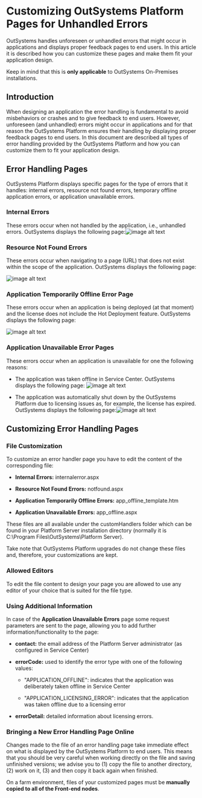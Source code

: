 # Customizing OutSystems Platform Pages for Unhandled Errors

OutSystems handles unforeseen or unhandled errors that might occur in applications and displays proper feedback pages to end users. In this article it is described how you can customize these pages and make them fit your application design.

Keep in mind that this is **only applicable** to OutSystems On-Premises installations.

## Introduction

When designing an application the error handling is fundamental to avoid misbehaviors or crashes and to give feedback to end users. However, unforeseen (and unhandled) errors might occur in applications and for that reason the OutSystems Platform ensures their handling by displaying proper feedback pages to end users. In this document are described all types of error handling provided by the OutSystems Platform and how you can customize them to fit your application design.

## Error Handling Pages

OutSystems Platform displays specific pages for the type of errors that it handles: internal errors, resource not found errors, temporary offline application errors, or application unavailable errors.

### Internal Errors

These errors occur when not handled by the application, i.e., unhandled errors. OutSystems displays the following page:![image alt text](images/Customizing-OutSystems-Platform-Pages-for-Unhandled-Errors_0.png)

### Resource Not Found Errors

These errors occur when navigating to a page (URL) that does not exist within the scope of the application. OutSystems displays the following page:

![image alt text](images/Customizing-OutSystems-Platform-Pages-for-Unhandled-Errors_1.png)

### Application Temporarily Offline Error Page

These errors occur when an application is being deployed (at that moment) and the license does not include the Hot Deployment feature. OutSystems displays the following page:

![image alt text](images/Customizing-OutSystems-Platform-Pages-for-Unhandled-Errors_2.png)

### Application Unavailable Error Pages

These errors occur when an application is unavailable for one the following reasons:

* The application was taken offline in Service Center.
OutSystems displays the following page:
![image alt text](images/Customizing-OutSystems-Platform-Pages-for-Unhandled-Errors_3.png)
 

* The application was automatically shut down by the OutSystems Platform due to licensing issues as, for example, the license has expired.
OutSystems displays the following page:![image alt text](images/Customizing-OutSystems-Platform-Pages-for-Unhandled-Errors_4.png)

## Customizing Error Handling Pages

### File Customization

To customize an error handler page you have to edit the content of the corresponding file:

* **Internal Errors:** internalerror.aspx

* **Resource Not Found Errors:** notfound.aspx

* **Application Temporarily Offline Errors:** app_offline_template.htm

* **Application Unavailable Errors:** app_offline.aspx

These files are all available under the customHandlers folder which can be found in your Platform Server installation directory (normally it is C:\Program Files\OutSystems\Platform Server).

Take note that OutSystems Platform upgrades do not change these files and, therefore, your customizations are kept.

### Allowed Editors

To edit the file content to design your page you are allowed to use any editor of your choice that is suited for the file type.

### Using Additional Information

In case of the **Application Unavailable Errors** page some request parameters are sent to the page, allowing you to add further information/functionality to the page:

* **contact:** the email address of the Platform Server administrator (as configured in Service Center)

* **errorCode:** used to identify the error type with one of the following values:

    * "APPLICATION_OFFLINE": indicates that the application was deliberately taken offline in Service Center

    * "APPLICATION_LICENSING_ERROR": indicates that the application was taken offline due to a licensing error

* **errorDetail:** detailed information about licensing errors.

### Bringing a New Error Handling Page Online

Changes made to the file of an error handling page take immediate effect on what is displayed by the OutSystems Platform to end users. This means that you should be very careful when working directly on the file and saving unfinished versions; we advise you to (1) copy the file to another directory, (2) work on it, (3) and then copy it back again when finished.

On a farm environment, files of your customized pages must be **manually copied to all of the Front-end nodes**.

